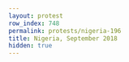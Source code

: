 ```yaml
---
layout: protest
row_index: 748
permalink: protests/nigeria-196
title: Nigeria, September 2018
hidden: true
---
```

